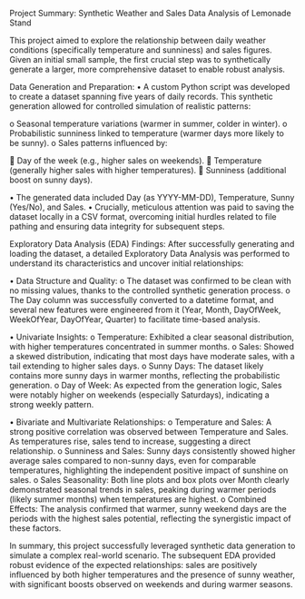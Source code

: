 Project Summary: Synthetic Weather and Sales Data Analysis of Lemonade Stand

This project aimed to explore the relationship between daily weather conditions (specifically temperature and sunniness) and sales figures. Given an initial small sample, the first crucial step was to synthetically generate a larger, more comprehensive dataset to enable robust analysis.

Data Generation and Preparation:
•	A custom Python script was developed to create a dataset spanning five years of daily records. This synthetic generation allowed for controlled simulation of realistic patterns:

o	Seasonal temperature variations (warmer in summer, colder in winter).
o	Probabilistic sunniness linked to temperature (warmer days more likely to be sunny).
o	Sales patterns influenced by:

	Day of the week (e.g., higher sales on weekends).
	Temperature (generally higher sales with higher temperatures).
	Sunniness (additional boost on sunny days).

•	The generated data included Day (as YYYY-MM-DD), Temperature, Sunny (Yes/No), and Sales.
•	Crucially, meticulous attention was paid to saving the dataset locally in a CSV format, overcoming initial hurdles related to file pathing and ensuring data integrity for subsequent steps.

Exploratory Data Analysis (EDA) Findings:
After successfully generating and loading the dataset, a detailed Exploratory Data Analysis was performed to understand its characteristics and uncover initial relationships:

•	Data Structure and Quality:
o	The dataset was confirmed to be clean with no missing values, thanks to the controlled synthetic generation process.
o	The Day column was successfully converted to a datetime format, and several new features were engineered from it (Year, Month, DayOfWeek, WeekOfYear, DayOfYear, Quarter) to facilitate time-based analysis.

•	Univariate Insights:
o	Temperature: Exhibited a clear seasonal distribution, with higher temperatures concentrated in summer months.
o	Sales: Showed a skewed distribution, indicating that most days have moderate sales, with a tail extending to higher sales days.
o	Sunny Days: The dataset likely contains more sunny days in warmer months, reflecting the probabilistic generation.
o	Day of Week: As expected from the generation logic, Sales were notably higher on weekends (especially Saturdays), indicating a strong weekly pattern.

•	Bivariate and Multivariate Relationships:
o	Temperature and Sales: A strong positive correlation was observed between Temperature and Sales. As temperatures rise, sales tend to increase, suggesting a direct relationship.
o	Sunniness and Sales: Sunny days consistently showed higher average sales compared to non-sunny days, even for comparable temperatures, highlighting the independent positive impact of sunshine on sales.
o	Sales Seasonality: Both line plots and box plots over Month clearly demonstrated seasonal trends in sales, peaking during warmer periods (likely summer months) when temperatures are highest.
o	Combined Effects: The analysis confirmed that warmer, sunny weekend days are the periods with the highest sales potential, reflecting the synergistic impact of these factors.

In summary, this project successfully leveraged synthetic data generation to simulate a complex real-world scenario. The subsequent EDA provided robust evidence of the expected relationships: sales are positively influenced by both higher temperatures and the presence of sunny weather, with significant boosts observed on weekends and during warmer seasons. 
